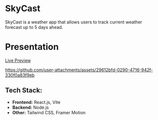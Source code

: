 # SkyCast
SkyCast is a weather app that allows users to track current weather forecast up to 5 days ahead.

# Presentation
[Live Preview](https://sky-cast-tan.vercel.app/)

https://github.com/user-attachments/assets/29612bfd-0290-4716-942f-330f0a83f9eb


## Tech Stack:

- **Frontend:** React.js, Vite
- **Backend:** Node.js
- **Other:** Tailwind CSS, Framer Motion
